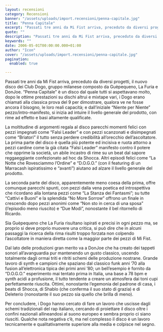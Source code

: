 ```yaml
---
layout: recensioni
category: Recensioni
banner: "/assets/uploads/import.recensioni/penna-capitale.jpg"
title: "Penna Capitale"
excerpt: "Passati tre anni da Mi Fist arriva, preceduto da diversi progetti, il nuovo disco dei Club Dogo, gruppo milanese composto da Guèpequeno, La Furia e DonJoe. “Penna Capitale” è un disco dal quale tutti si aspettavano molto, dopo le ottime prestazioni su dischi altrui e mixtape vari, i Dogo erano chiamati alla classica prova del [&hellip"
quote: ""
description: "Passati tre anni da Mi Fist arriva, preceduto da diversi progetti, il nuovo disco dei Club Dogo, gruppo milanese composto da Guèpequeno, La Furia e DonJoe. “Penna Capitale” è un disco dal quale tutti si aspettavano molto, dopo le ottime prestazioni su dischi altrui e mixtape vari, i Dogo erano chiamati alla classica prova del [&hellip"
keywords: ""
date: 2006-05-01T00:00:00.000+01:00
author: "Icon"
cover: "/assets/uploads/import.recensioni/penna-capitale.jpg"
pagination:
  enabled: true

---
```


Passati tre anni da Mi Fist arriva, preceduto da diversi progetti, il nuovo disco dei Club Dogo, gruppo milanese composto da Guèpequeno, La Furia e DonJoe. “Penna Capitale” è un disco dal quale tutti si aspettavano molto, dopo le ottime prestazioni su dischi altrui e mixtape vari, i Dogo erano chiamati alla classica prova del 9 per dimostrare, qualora ve ne fosse ancora il bisogno, le loro reali capacità; e dall’iniziale “Niente per Niente” pezzo/intro-manifesto, si inizia ad intuire il livello generale del prodotto, con rime ad effetto e basi altamente qualificate.

La moltitudine di argomenti regala al disco parecchi momenti felici con pezzi impegnati come “Falsi Leader” e con pezzi scanzonati e disimpegnati come “Briatori” il tutto senza perdere credibilità all’orecchio dell’ascoltatore. La prima parte del disco è quella più potente ed incisiva e ruota attorno a pezzi cardine come la già citata “Falsi Leader” manifesto contro il potere che opprime la società, un abile incastro di rime su un beat dal sapore reggaeggiante confezionato ad hoc da Shocca. Altri episodi felici come “La Notte che Rovesciammo l’Ordine” e “D.O.G.O.” (con il featuring di un Marracash ispiratissimo e “avanti”) aiutano ad alzare il livello generale del prodotto.

La seconda parte del disco, apparentemente meno coesa della prima, offre comunque parecchi spunti, con pezzi dalla vena poetica ed introspettiva che ricordano alla lontana pezzi come “La Stanza dei Fantasmi”; su tutte “Cattivi e Buoni” e la splendida “No More Sorrow” offrono un finale in crescendo dopo pezzi anonimi come “Non sto in cerca di una sposa” (l’episodio meno riuscito) e “Due Modi”, nonostante il bel ritornello di Ricardo.

Sia Guèpequeno che La Furia risultano ispirati e precisi in ogni pezzo ma, se proprio si deve proprio muovere una critica, si può dire che in alcuni passaggi la ricerca della rima risulti troppo forzata non colpendo l’ascoltatore in maniera diretta come la maggior parte dei pezzi di Mi Fist.

Dal lato delle produzioni gran merito va a DonJoe che ha creato dei tappeti sonori all’avanguardia pur mantenendo un gusto classico, uscendo totalmente dagli ormai triti e ritriti schemi delle produzione nostrane. Grande lavoro di synth e campioni che spaziano dal classico funk anni ’70 alla fusion all’elettronica tipica dei primi anni ’80; un bell’esempio è fornito da “D.O.G.O.” esperimento mai tentato prima in Italia, una base a 78 bpm e synth acidi a profusione, il tutto tendente a creare un atmosfera dai toni cupi perfettamente riuscita. Ottimi, nonostante l’egemonia del padrone di casa, i beats di Shocca, di Shablo (che conferma il suo stato di grazia) e di Deleterio (nonostante il suo pezzo sia quello che brilla di meno).

Per concludere, i Dogo hanno cercato di fare un lavoro che uscisse dagli schemi tradizionali del rap italiano, cercando di proiettare il disco oltre i confini nazionali allineandosi al suono europeo e sembra proprio ci siano riusciti. Qualche nota negativa c’è, ma nel complesso il disco è un lavoro tecnicamente e qualitativamente superiore alla media e colpisce nel segno.